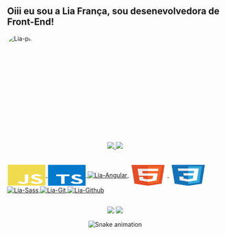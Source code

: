 ## Oiii eu sou a Lia França, sou desenevolvedora de Front-End!
  <div style="display: flex" align="center">
      <img align="right" alt="Lia-pic" height="250" style="border-radius:50px;" src="https://media.discordapp.net/attachments/385216320205094915/904838156002660413/lia-franca.gif?width=559&height=559">
  </div>
<div align="center">
  <a href="https://github.com/Lia-Franca">
  <img height="180em" src="https://github-readme-stats.vercel.app/api?username=lia-franca&show_icons=true&theme=dracula&include_all_commits=true&count_private=true"/>
  <img height="180em" src="https://github-readme-stats.vercel.app/api/top-langs/?username=lia-franca&layout=compact&langs_count=7&theme=dracula"/>
</div>
  <br>
<div><br>
  <img align="center" alt="Lia-Js" height="50" width="90" src="https://raw.githubusercontent.com/devicons/devicon/master/icons/javascript/javascript-plain.svg">
  <img align="center" alt="Lia-Ts" height="50" width="90" src="https://raw.githubusercontent.com/devicons/devicon/master/icons/typescript/typescript-plain.svg">
  <img align="center" alt="Lia-Angular" height="50" width="90" src="https://cdn.jsdelivr.net/gh/devicons/devicon/icons/angularjs/angularjs-original.svg" />
  <img align="center" alt="Lia-HTML" height="50" width="90" src="https://raw.githubusercontent.com/devicons/devicon/master/icons/html5/html5-original.svg">
  <img align="center" alt="Lia-CSS" height="50" width="90" src="https://raw.githubusercontent.com/devicons/devicon/master/icons/css3/css3-original.svg">
  <img align="center" alt="Lia-Sass" height="50" width="90" src="https://cdn.jsdelivr.net/gh/devicons/devicon/icons/sass/sass-original.svg" />
  <img align="center" alt="Lia-Git" height="50" width="90" src="https://cdn.jsdelivr.net/gh/devicons/devicon/icons/git/git-original-wordmark.svg" />
  <img align="center" alt="Lia-Github" height="50" width="90" src="https://cdn.jsdelivr.net/gh/devicons/devicon/icons/github/github-original-wordmark.svg" />
</div>
  
  ##
 
<div align="center"> 
  <a href = "mailto:liajonasfranca@gmail.com"><img src="https://img.shields.io/badge/Gmail-D14836?style=for-the-badge&logo=gmail&logoColor=white" target="_blank"></a>
  <a href="linkedin.com/in/lia-frança-3785461aa" target="_blank"><img src="https://img.shields.io/badge/-LinkedIn-%230077B5?style=for-the-badge&logo=linkedin&logoColor=white" target="_blank"></a> 
 
![Snake animation](https://github.com/Lia-Franca/Lia-Franca/blob/output/github-contribution-grid-snake.svg)
 
</div>
